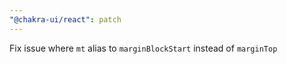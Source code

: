 ```yaml
---
"@chakra-ui/react": patch
---
```


Fix issue where `mt` alias to `marginBlockStart` instead of `marginTop`
